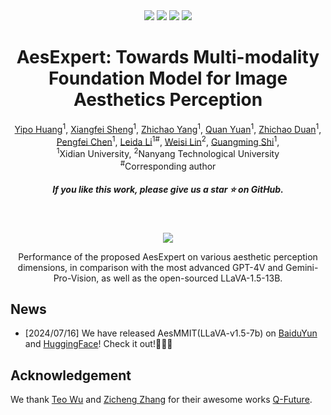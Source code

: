 <div align="center">
    
 <div>
    <a href="https://github.com/yipoh/AesExpert"><img src="https://img.shields.io/github/stars/yipoh/AesExpert"/></a>
    <a href="https://arxiv.org/abs/2404.09624"><img src="https://img.shields.io/badge/Arxiv-2404:09624-red"/></a>
    <a href="https://huggingface.co/qyuan/AesMMIT_LLaVA_v1.5_7b_240325"><img src="https://img.shields.io/badge/%F0%9F%A4%97%20Hugging%20Face-Model%20Release-green"></a>
    <a href="https://pan.baidu.com/s/15vRoUcXBZodVWwkvfEJa9Q?pwd=h9vn"><img src="https://img.shields.io/badge/BaiduYun%20-Model%20Release-blue"></a>

   </div>

 <h1>AesExpert: Towards Multi-modality Foundation Model for Image Aesthetics Perception </h1>

  <div>
      <a href="https://github.com/yipoh" target="_blank">Yipo Huang</a><sup>1</sup>,
      <a href="https://github.com/yipoh/AesBench" target="_blank">Xiangfei Sheng</a><sup>1</sup>,
      <a href="https://github.com/zc-cpu" target="_blank">Zhichao Yang</a><sup>1</sup>,
      <a href="https://github.com/dylanqyuan" target="_blank">Quan Yuan</a><sup>1</sup>,
      <a href="https://github.com/yipoh/AesBench" target="_blank">Zhichao Duan</a><sup>1</sup>,
  </div>

   <div>
      <a href="https://faculty.xidian.edu.cn/chenpengfei/en/index.htm" target="_blank">Pengfei Chen</a><sup>1</sup>,
      <a href="https://scholar.google.com/citations?user=xMvuFI8AAAAJ&hl=en&oi=ao" target="_blank">Leida Li</a><sup>1</sup><sup>#</sup>,
      <a href="https://scholar.google.com/citations?user=D_S41X4AAAAJ&hl=en&oi=ao" target="_blank">Weisi Lin</a><sup>2</sup>,
      <a href="https://scholar.google.com/citations?hl=zh-CN&user=11aRt9oAAAAJ&view_op=list_works&sortby=pubdate" target="_blank">Guangming Shi</a><sup>1</sup>,
  </div>


  <div>
  <sup>1</sup>Xidian University, <sup>2</sup>Nanyang Technological University
       </div>   

<div>
<sup>#</sup>Corresponding author
   </div>


<h5 align="center"> If you like this work, please give us a star ⭐ on GitHub.  </h2>




</div>

 <br>

</h5>
</p> 
<p align="center">
    <img src="figs/teaserFig.png"/>
<p>
    <p align="center">Performance of the proposed AesExpert on various aesthetic perception dimensions, in comparison with the most advanced GPT-4V and Gemini-Pro-Vision, as well as the open-sourced LLaVA-1.5-13B.</p>
    </p> 
     </p> 
     </p> 

## News
- [2024/07/16] We have released AesMMIT(LLaVA-v1.5-7b) on [BaiduYun](https://pan.baidu.com/s/13yOBdLySG3U7kf-YgbTofw?pwd=25rx ) and [HuggingFace](https://huggingface.co/qyuan/AesMMIT_LLaVA_v1.5_7b_240325)! Check it out!🤗🤗🤗

## Acknowledgement
We thank [Teo Wu](https://github.com/teowu) and [Zicheng Zhang](https://github.com/zzc-1998) for their awesome works [Q-Future](https://github.com/Q-Future).

